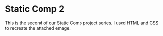 # Static Comp 2

This is the second of our Static Comp project series. I used HTML and CSS to recreate the attached emage. 


